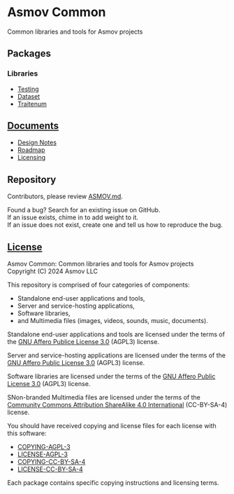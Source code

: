 Asmov Common
================================================================================
Common libraries and tools for Asmov projects


Packages
--------------------------------------------------------------------------------
### Libraries
- [Testing](./testing)
- [Dataset](./dataset)
- [Traitenum](./traitenum)


[Documents](./docs)
--------------------------------------------------------------------------------
- [Design Notes](./docs/design/README.md)
- [Roadmap](./docs/Roadmap.md)
- [Licensing](./docs/licensing/README.md)


Repository
--------------------------------------------------------------------------------
Contributors, please review [ASMOV.md](./ASMOV.md).  

Found a bug? Search for an existing issue on GitHub.  
If an issue exists, chime in to add weight to it.  
If an issue does not exist, create one and tell us how to reproduce the bug. 


[License](docs/LICENSE.md)
--------------------------------------------------------------------------------
Asmov Common: Common libraries and tools for Asmov projects  
Copyright (C) 2024 Asmov LLC  

This repository is comprised of four categories of components:
- Standalone end-user applications and tools,
- Server and service-hosting applications,
- Software libraries,
- and Multimedia files (images, videos, sounds, music, documents).

Standalone end-user applications and tools are licensed under the terms of the [GNU Affero Publice License 3.0](https://www.gnu.org/licenses/) (AGPL3) license.

Server and service-hosting applications are licensed under the terms of the [GNU Affero Public License 3.0](https://www.gnu.org/licenses/) (AGPL3) license.

Software libraries are licensed under the terms of the [GNU Affero Public License 3.0](https://www.gnu.org/licenses/) (AGPL3) license.

SNon-branded Multimedia files are licensed under the terms of the [Community Commons Attribution ShareAlike 4.0 International](http://creativecommons.org/licenses/by-sa/4.0) (CC-BY-SA-4) license.

You should have received copying and license files for each license with this software:
- [COPYING-AGPL-3](COPYING-AGPL-3.txt)
- [LICENSE-AGPL-3](LICENSE-AGPL-3.txt)
- [COPYING-CC-BY-SA-4](COPYING-CC-BY-SA-4.txt)
- [LICENSE-CC-BY-SA-4](LICENSE-CC-BY-SA-4.txt)

Each package contains specific copying instructions and licensing terms. 


